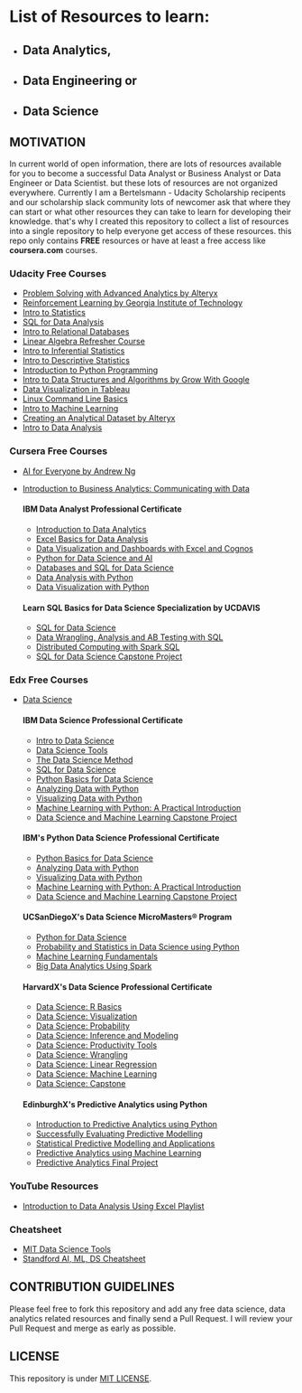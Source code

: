 # List of Resources to learn:

- ## Data Analytics, 
- ## Data Engineering or 
- ## Data Science

## MOTIVATION
In current world of open information, there are lots of resources available for you to become a successful Data Analyst or Business Analyst or Data Engineer or Data Scientist. but these lots of resources are not organized everywhere. Currently I am a Bertelsmann - Udacity Scholarship recipents and our scholarship slack community lots of newcomer ask that where they can start or what other resources they can take to learn for developing their knowledge. that's why I created this repository to collect a list of resources into a single repository to help everyone get access of these resources. this repo only contains **FREE** resources or have at least a free access like **coursera.com** courses.

### Udacity Free Courses
- [Problem Solving with Advanced Analytics by Alteryx](https://www.udacity.com/course/problem-solving-with-advanced-analytics--ud976)
- [Reinforcement Learning by Georgia Institute of Technology](https://www.udacity.com/course/reinforcement-learning--ud600)
- [Intro to Statistics](https://www.udacity.com/course/intro-to-statistics--st101)
- [SQL for Data Analysis](https://www.udacity.com/course/sql-for-data-analysis--ud198)
- [Intro to Relational Databases](https://www.udacity.com/course/intro-to-relational-databases--ud197)
- [Linear Algebra Refresher Course](https://www.udacity.com/course/linear-algebra-refresher-course--ud953)
- [Intro to Inferential Statistics](https://www.udacity.com/course/intro-to-inferential-statistics--ud201)
- [Intro to Descriptive Statistics](https://www.udacity.com/course/intro-to-descriptive-statistics--ud827)
- [Introduction to Python Programming](https://www.udacity.com/course/introduction-to-python--ud1110)
- [Intro to Data Structures and Algorithms by Grow With Google](https://www.udacity.com/course/data-structures-and-algorithms-in-python--ud513)
- [Data Visualization in Tableau](https://www.udacity.com/course/data-visualization-in-tableau--ud1006)
- [Linux Command Line Basics](https://www.udacity.com/course/linux-command-line-basics--ud595)
- [Intro to Machine Learning](https://www.udacity.com/course/intro-to-machine-learning--ud009app)
- [Creating an Analytical Dataset by Alteryx](https://www.udacity.com/course/creating-an-analytical-dataset--ud977)
- [Intro to Data Analysis](https://www.udacity.com/course/intro-to-data-analysis--ud170)

### Cursera Free Courses
- [AI for Everyone by Andrew Ng](https://www.coursera.org/learn/ai-for-everyone)
- [Introduction to Business Analytics: Communicating with Data](https://www.coursera.org/learn/intro-business-analytics)

  #### IBM Data Analyst Professional Certificate
  - [Introduction to Data Analytics](https://www.coursera.org/learn/introduction-to-data-analytics?specialization=ibm-data-analyst)
  - [Excel Basics for Data Analysis](https://www.coursera.org/learn/excel-basics-data-analysis-ibm?specialization=ibm-data-analyst)
  - [Data Visualization and Dashboards with Excel and Cognos](https://www.coursera.org/learn/data-visualization-dashboards-excel-cognos?specialization=ibm-data-analyst)
  - [Python for Data Science and AI](https://www.coursera.org/learn/python-for-applied-data-science-ai)
  - [Databases and SQL for Data Science](https://www.coursera.org/learn/sql-data-science)
  - [Data Analysis with Python](https://www.coursera.org/learn/data-analysis-with-python)
  - [Data Visualization with Python](https://www.coursera.org/learn/python-for-data-visualization)
  
  #### Learn SQL Basics for Data Science Specialization by UCDAVIS
  - [SQL for Data Science](https://www.coursera.org/learn/sql-for-data-science)
  - [Data Wrangling, Analysis and AB Testing with SQL](https://www.coursera.org/learn/data-wrangling-analysis-abtesting)
  - [Distributed Computing with Spark SQL](https://www.coursera.org/learn/spark-sql)
  - [SQL for Data Science Capstone Project](https://www.coursera.org/learn/sql-data-science-capstone)

### Edx Free Courses
- [Data Science]()

  #### IBM Data Science Professional Certificate
  - [Intro to Data Science](https://www.edx.org/course/intro-to-data-science)
  - [Data Science Tools](https://www.edx.org/course/data-science-tools)
  - [The Data Science Method](https://www.edx.org/course/data-science-method)
  - [SQL for Data Science](https://www.edx.org/course/sql-for-data-science)
  - [Python Basics for Data Science](https://www.edx.org/course/python-basics-for-data-science)
  - [Analyzing Data with Python](https://www.edx.org/course/analyzing-data-with-python)
  - [Visualizing Data with Python](https://www.edx.org/course/visualizing-data-with-python)
  - [Machine Learning with Python: A Practical Introduction](https://www.edx.org/course/machine-learning-with-python-a-practical-introduct)
  - [Data Science and Machine Learning Capstone Project](https://www.edx.org/course/data-science-and-machine-learning-capstone-project)
  
  #### IBM's Python Data Science Professional Certificate
  - [Python Basics for Data Science](https://www.edx.org/course/python-basics-for-data-science)
  - [Analyzing Data with Python](https://www.edx.org/course/analyzing-data-with-python)
  - [Visualizing Data with Python](https://www.edx.org/course/visualizing-data-with-python)
  - [Machine Learning with Python: A Practical Introduction](https://www.edx.org/course/machine-learning-with-python-a-practical-introduct)
  - [Data Science and Machine Learning Capstone Project](https://www.edx.org/course/data-science-and-machine-learning-capstone-project)

  #### UCSanDiegoX's Data Science MicroMasters® Program
  - [Python for Data Science](https://www.edx.org/course/python-for-data-science-2)
  - [Probability and Statistics in Data Science using Python](https://www.edx.org/course/probability-and-statistics-in-data-science-using-p)
  - [Machine Learning Fundamentals](https://www.edx.org/course/machine-learning-fundamentals-2)
  - [Big Data Analytics Using Spark](https://www.edx.org/course/big-data-analytics-using-spark)
  
  #### HarvardX's Data Science Professional Certificate
  - [Data Science: R Basics](https://www.edx.org/course/data-science-r-basics)
  - [Data Science: Visualization](https://www.edx.org/course/data-science-visualization)
  - [Data Science: Probability](https://www.edx.org/course/data-science-probability)
  - [Data Science: Inference and Modeling](https://www.edx.org/course/data-science-inference-and-modeling)
  - [Data Science: Productivity Tools](https://www.edx.org/course/data-science-productivity-tools)
  - [Data Science: Wrangling](https://www.edx.org/course/data-science-wrangling)
  - [Data Science: Linear Regression](https://www.edx.org/course/data-science-linear-regression)
  - [Data Science: Machine Learning](https://www.edx.org/course/data-science-machine-learning)
  - [Data Science: Capstone](https://www.edx.org/course/data-science-capstone)
  
  #### EdinburghX's Predictive Analytics using Python
  - [Introduction to Predictive Analytics using Python](https://www.edx.org/course/introduction-to-predictive-analytics-using-python)
  - [Successfully Evaluating Predictive Modelling](https://www.edx.org/course/successfully-evaluating-predictive-modelling)
  - [Statistical Predictive Modelling and Applications](https://www.edx.org/course/statistical-predictive-modelling-and-applications)
  - [Predictive Analytics using Machine Learning](https://www.edx.org/course/predictive-analytics-using-machine-learning)
  - [Predictive Analytics Final Project](https://www.edx.org/course/predictive-analytics-final-project)

### YouTube Resources
- [Introduction to Data Analysis Using Excel Playlist](https://www.youtube.com/playlist?list=PL_onPhFCkVQjC-NEnfb7NXLskfFlzln7b)

### Cheatsheet
- [MIT Data Science Tools](https://www.mit.edu/~amidi/teaching/data-science-tools/)
- [Standford AI, ML, DS Cheatsheet](https://stanford.edu/~shervine/teaching/)

## CONTRIBUTION GUIDELINES
Please feel free to fork this repository and add any free data science, data analytics related resources and finally send a Pull Request. I will review your Pull Request and merge as early as possible.

## LICENSE
This repository is under [MIT LICENSE](/LICENSE).
